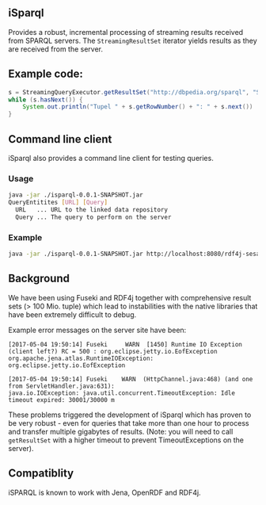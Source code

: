 ## iSparql

Provides a robust, incremental processing of streaming results received from SPARQL servers. 
The `StreamingResultSet` iterator yields results as they are received from the server.

## Example code:
```java
s = StreamingQueryExecutor.getResultSet("http://dbpedia.org/sparql", "SELECT ?s ?p ?o WHERE { ?s ?p ?o. } LIMIT 5")
while (s.hasNext()) {
    System.out.println("Tupel " + s.getRowNumber() + ": " + s.next())
}
```

## Command line client

iSparql also provides a command line client for testing queries.

### Usage

```bash
java -jar ./isparql-0.0.1-SNAPSHOT.jar
QueryEntitites [URL] [Query]
  URL   ... URL to the linked data repository
  Query ... The query to perform on the server
```

### Example
```bash
java -jar ./isparql-0.0.1-SNAPSHOT.jar http://localhost:8080/rdf4j-sesame/test "SELECT ?s ?p ?o WHERE { ?s ?p ?o. } LIMIT 5"
```

## Background

We have been using Fuseki and RDF4j together with comprehensive result sets (> 100 Mio. tuple) which lead to 
instabilities with the native libraries that have been extremely difficult to debug.

Example error messages on the server site have been:

```
[2017-05-04 19:50:14] Fuseki     WARN  [1450] Runtime IO Exception (client left?) RC = 500 : org.eclipse.jetty.io.EofException      
org.apache.jena.atlas.RuntimeIOException: org.eclipse.jetty.io.EofException                                                         
``` 

```
[2017-05-04 19:50:14] Fuseki    WARN  (HttpChannel.java:468) (and one from ServletHandler.java:631):
java.io.IOException: java.util.concurrent.TimeoutException: Idle timeout expired: 30001/30000 m
```

These problems triggered the development of iSparql which has proven to be very robust - even for queries that take more than one hour to process and transfer multiple gigabytes of results.
(Note: you will need to call `getResultSet` with a higher timeout to prevent TimeoutExceptions on the server).

## Compatiblity

iSPARQL is known to work with Jena, OpenRDF and RDF4j.
